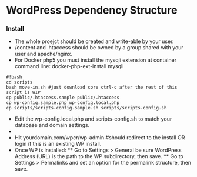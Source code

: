 # WordPress Dependency Structure #


### Install ###
* The whole proejct should be created and write-able by your user.
* /content and .htaccess should be owned by a group shared with your user and apache/nginx.
* For Docker php5 you must install the mysqli extension at container command line: docker-php-ext-install mysqli 

```
#!bash
cd scripts
bash move-in.sh #just download core ctrl-c after the rest of this script is WIP
cp public/.htaccess.sample public/.htaccess
cp wp-config.sample.php wp-config.local.php
cp scripts/scripts-config.sample.sh scripts/scripts-config.sh

```
* Edit the wp-config.local.php and scripts-config.sh to match your database and domain settings.
* 
* Hit yourdomain.com/wpcr/wp-admin #should redirect to the install OR login if this is an existing WP install.
* Once WP is installed:
** Go to Settings >  General be sure WordPress Address (URL) is the path to the WP subdirectory, then save.
** Go to Settings > Permalinks and set an option for the permalink structure, then save.